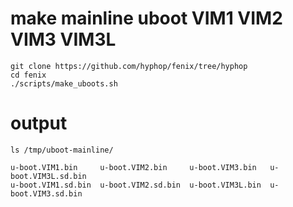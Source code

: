 # make mainline uboot VIM1 VIM2 VIM3 VIM3L

    git clone https://github.com/hyphop/fenix/tree/hyphop
    cd fenix
    ./scripts/make_uboots.sh

# output

    ls /tmp/uboot-mainline/ 

    u-boot.VIM1.bin     u-boot.VIM2.bin     u-boot.VIM3.bin   u-boot.VIM3L.sd.bin
    u-boot.VIM1.sd.bin  u-boot.VIM2.sd.bin  u-boot.VIM3L.bin  u-boot.VIM3.sd.bin

    